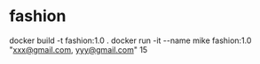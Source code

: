 # fashion

docker build -t fashion:1.0 .
docker run -it --name mike fashion:1.0 "xxx@gmail.com, yyy@gmail.com" 15
